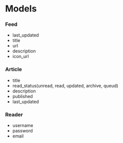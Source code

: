 # Models

### Feed
- last_updated
- title
- url
- description
- icon_url

### Article
- title
- read_status(unread, read, updated, archive, queud)
- description
- published
- last_updated

### Reader
- username
- password
- email
